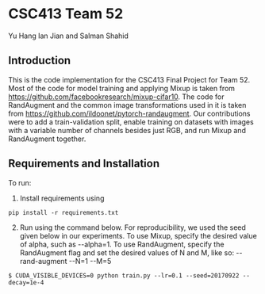 # CSC413 Team 52
Yu Hang Ian Jian and Salman Shahid

## Introduction

This is the code implementation for the CSC413 Final Project for Team 52. Most of the code for model training and applying Mixup is taken from https://github.com/facebookresearch/mixup-cifar10. The code for RandAugment and the common image transformations used in it is taken from https://github.com/ildoonet/pytorch-randaugment. Our contributions were to add a train-validation split, enable training on datasets with images with a variable number of channels besides just RGB, and run Mixup and RandAugment together.

## Requirements and Installation

To run:
1. Install requirements using
```
pip install -r requirements.txt
```

2. Run using the command below. For reproducibility, we used the seed given below in our experiments. To use Mixup, specify the desired value of alpha, such as --alpha=1. To use RandAugment, specify the RandAugment flag and set the desired values of N and M, like so: --rand-augment --N=1 --M=5
```
$ CUDA_VISIBLE_DEVICES=0 python train.py --lr=0.1 --seed=20170922 --decay=1e-4
```
